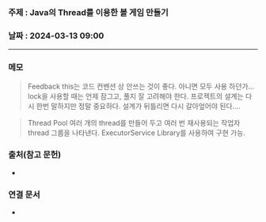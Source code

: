 ### 주제 : Java의 Thread를 이용한 볼 게임 만들기

### 날짜 : 2024-03-13 09:00
----
### 메모
> Feedback
> this는 코드 컨벤션 상 안쓰는 것이 좋다. 아니면 모두 사용 하던가...
> lock을 사용할 때는 언제 잠그고, 풀지 잘 고려해야 한다.
> 프로젝트의 설계는 다시 한번 말하지만 정말 중요하다. 설계가 뒤틀리면 다시 갈아엎어야 된다....

> Thread Pool
> 여러 개의 thread를 만들어 두고 여러 번 재사용되는 작업자 thread 그룹을 나타낸다.
> ExecutorService Library를 사용하여 구현 가능.
> 

### 출처(참고 문헌)
-

### 연결 문서
-
